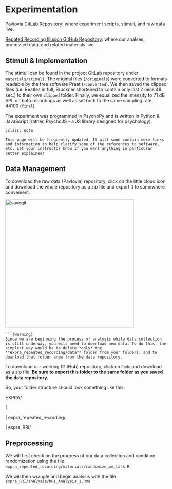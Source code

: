 # Experimentation


[Pavlovia GitLab Repository](https://gitlab.pavlovia.org/akiai/expra_repeated_recording): where experiment scripts, stimuli, and raw data live.

[Repated Recording Illusion GitHub Repository](https://github.com/avakiai/expra_repeated_recording_illusion): where our analses, processed data, and related materials live.

## Stimuli & Implementation

The stimuli can be found in the project GitLab repository under `materials/stimuli`. The original files (`/originals`) were converted to formats readable by the free software Praat (`/converted`). We then saved the clipped files (i.e. Beatles in full, Bruckner shortened to contain only last 2 mins 48 sec.) to their own `clipped` folder. Finally, we equalized the intensity to 71 dB SPL on both recordings as well as set both to the same sampling rate, 44100 (`final`).

The experiment was programmed in PsychoPy and is written in Python & JavaScript (rather, PsychoJS - a JS library designed for psychology). 

```{admonition} Note
:class: note

This page will be frequently updated. It will soon contain more links and information to help clarify some of the references to software, etc. Let your instructor know if you want anything in particular better explained!

```

## Data Management

To download the raw data (Pavlovia) repository, click on the little cloud icon and download the whole repository as a zip file and export it to somewhere convenient. 

<img src="../static/save_data.png" alt="savegit" class="mx-auto d-block" width="400px">

````{margin}
```{warning} 
Since we are beginning the process of analysis while data collection is still underway, you will need to download new data. To do this, the simplest way would be to delete *only* the **expra_repeated_recording/data** folder from your folders, and to download that folder anew from the data repository. 

````

To download our working (GitHub) repository, click on `Code` and download as a zip file. **Be sure to export this folder to the same folder as you saved the data repository.**

So, your folder structure should look something like this:

EXPRA/

| 

| expra_repeated_recording/

| expra_RRI/



## Preprocessing

We will first check on the progress of our data collection and condition randomization using the file `expra_repeated_recording/materials/randomize_wm_task.R`. 

We will then wrangle and begin analysis with the file `expra_RRI/analysis/RRI_Analysis_1.Rmd`